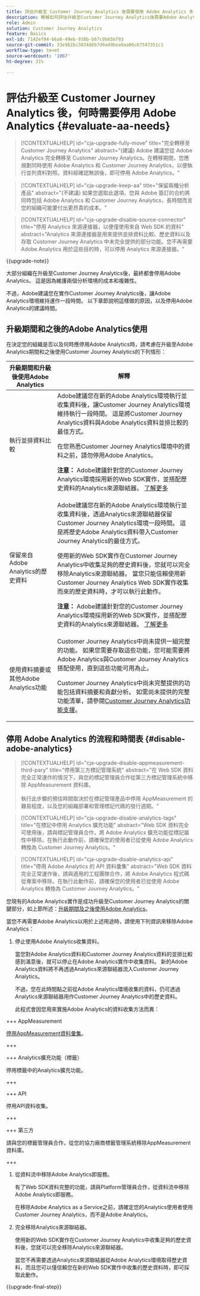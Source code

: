 ```yaml
---
title: 評估升級至 Customer Journey Analytics 後需要使用 Adobe Analytics 多長的時間
description: 瞭解如何評估升級至Customer Journey Analytics後需要Adobe Analytics多久
role: Admin
solution: Customer Journey Analytics
feature: Basics
exl-id: 7142ef84-66a6-49eb-938b-b67c9b65bf93
source-git-commit: 33e962bc3834d6b7d0a49bea9aa06c67547351c1
workflow-type: tm+mt
source-wordcount: '1067'
ht-degree: 31%

---
```


# 評估升級至 Customer Journey Analytics 後，何時需要停用 Adobe Analytics {#evaluate-aa-needs}

<!-- markdownlint-disable MD034 -->

>[!CONTEXTUALHELP]
>id="cja-upgrade-fully-move"
>title="完全轉移至 Customer Journey Analytics"
>abstract="(建議) Adobe 建議您從 Adobe Analytics 完全轉移至 Customer Journey Analytics。在轉移期間，您應規劃同時使用 Adobe Analytics 和 Customer Journey Analytics，以便執行並列資料對照。資料經確認無誤後，即可停用 Adobe Analytics。"

<!-- markdownlint-enable MD034 -->

<!-- markdownlint-disable MD034 -->

>[!CONTEXTUALHELP]
>id="cja-upgrade-keep-aa"
>title="保留兩種分析產品"
>abstract="(不建議) 如果您選取此選項，您與 Adobe 簽訂的合約將同時包括 Adobe Analytics 和 Customer Journey Analytics，長時間而言您的組織可能要付出更昂貴的成本。"

<!-- markdownlint-enable MD034 -->

<!-- markdownlint-disable MD034 -->

>[!CONTEXTUALHELP]
>id="cja-upgrade-disable-source-connector"
>title="停用 Analytics 來源連接器，以便僅使用來自 Web SDK 的資料"
>abstract="Analytics 來源連接器是用來提供並排資料比較、歷史資料以及存取 Customer Journey Analytics 中未完全提供的部分功能。您不再需要 Adobe Analytics 用於這些目的時，可以停用 Analytics 來源連接器。"

<!-- markdownlint-enable MD034 -->

{{upgrade-note}}

大部分組織在升級至Customer Journey Analytics後，最終都會停用Adobe Analytics。 這是因為維護兩個分析環境的成本和複雜性。

不過，Adobe建議您在實作Customer Journey Analytics後，讓Adobe Analytics環境維持運作一段時間。 以下章節說明這樣做的原因，以及停用Adobe Analytics的建議時間。

## 升級期間和之後的Adobe Analytics使用

在決定您的組織是否以及何時應停用Adobe Analytics時，請考慮在升級至Adobe Analytics期間和之後使用Customer Journey Analytics的下列情形：

| 升級期間和升級後使用Adobe Analytics | 解釋 |
|---------|----------|
| 執行並排資料比較 | Adobe建議您在新的Adobe Analytics環境執行並收集資料後，讓Customer Journey Analytics環境維持執行一段時間。 這是將Customer Journey Analytics資料與Adobe Analytics資料並排比較的最佳方式。<p>在您熟悉Customer Journey Analytics環境中的資料之前，請勿停用Adobe Analytics。</p><p>**注意：** Adobe建議針對您的Customer Journey Analytics環境採用新的Web SDK實作，並搭配歷史資料的Analytics來源聯結器。 [了解更多](/help/getting-started/cja-upgrade/cja-upgrade-recommendations.md)</p> |
| 保留來自Adobe Analytics的歷史資料 | Adobe建議您在新的Adobe Analytics環境執行並收集資料後，透過Analytics來源聯結器保留Customer Journey Analytics環境一段時間。 這是將歷史Adobe Analytics資料帶入Customer Journey Analytics的最佳方式。<p>使用新的Web SDK實作在Customer Journey Analytics中收集足夠的歷史資料後，您就可以完全移除Analytics來源聯結器。 當您只能信賴使用新Customer Journey Analytics Web SDK實作收集而來的歷史資料時，才可以執行此動作。</p><p>**注意：** Adobe建議針對您的Customer Journey Analytics環境採用新的Web SDK實作，並搭配歷史資料的Analytics來源聯結器。 [了解更多](/help/getting-started/cja-upgrade/cja-upgrade-recommendations.md)</p> |
| 使用資料摘要或其他Adobe Analytics功能 | Customer Journey Analytics中尚未提供一組完整的功能。 如果您需要存取這些功能，您可能需要將Adobe Analytics與Customer Journey Analytics搭配使用，直到這些功能可用為止。 <p>Customer Journey Analytics中尚未完整提供的功能包括資料摘要和貢獻分析。 如需尚未提供的完整功能清單，請參閱[Customer Journey Analytics功能支援](/help/getting-started/aa-vs-cja/cja-aa.md)。</p> |

## 停用 Adobe Analytics 的流程和時間表 {#disable-adobe-analytics}

<!-- markdownlint-disable MD034 -->

>[!CONTEXTUALHELP]
>id="cja-upgrade-disable-appmeasurement-third-pary"
>title="停用第三方標記管理系統"
>abstract="在 Web SDK 資料完全正常運作的情況下，與您的標記管理員合作從第三方標記管理系統中移除 AppMeasurement 資料庫。<br><br>執行此步驟的預估時間取決於在標記管理產品中停用 AppMeasurement 的難易程度，以及您的組織部署和管理標記代碼的發行週期。"

<!-- markdownlint-enable MD034 -->

<!-- markdownlint-disable MD034 -->

>[!CONTEXTUALHELP]
>id="cja-upgrade-disable-analytics-tags"
>title="在標記中停用 Analytics 擴充功能"
>abstract="Web SDK 資料完全可使用後，請與標記管理員合作，將 Adobe Analytics 擴充功能從標記屬性中移除。在執行此動作前，請確保您的使用者已從使用 Adobe Analytics 轉換為 Customer Journey Analytics。"

<!-- markdownlint-enable MD034 -->

<!-- markdownlint-disable MD034 -->

>[!CONTEXTUALHELP]
>id="cja-upgrade-disable-analytics-api"
>title="停用 Adobe Analytics 的 API 資料彙集"
>abstract="Web SDK 資料完全正常運作後，請與適用的工程團隊合作，將 Adobe Analytics 程式碼從專案中移除。在執行此動作前，請確保您的使用者已從使用 Adobe Analytics 轉換為 Customer Journey Analytics。"

<!-- markdownlint-enable MD034 -->

您現有的Adobe Analytics實作是成功升級至Customer Journey Analytics的關鍵部分，如上節所述：[升級期間及之後使用Adobe Analytics](#uses-of-adobe-analytics-during-and-after-an-upgrade)。

當您不再需要Adobe Analytics以用於上述用途時，請使用下列資訊來移除Adobe Analytics：

1. 停止使用Adobe Analytics收集資料。

   當您對Adobe Analytics資料和Customer Journey Analytics資料的並排比較感到滿意後，就可以停止在Adobe Analytics實作中收集資料。 新的Adobe Analytics資料將不再透過Analytics來源聯結器流入Customer Journey Analytics。

   不過，您在此時間點之前從Adobe Analytics環境收集的資料，仍可透過Analytics來源聯結器用作Customer Journey Analytics中的歷史資料。

   此程式會因您用來實施Adobe Analytics的資料收集方法而異：

+++ AppMeasurement

   [停用AppMeasurement資料彙集](/help/getting-started/cja-upgrade/cja-upgrade-disable-appmeasurement.md)。

+++

+++ Analytics擴充功能（標籤）

   停用標籤中的Analytics擴充功能。

+++

+++ API

   停用API資料收集。

+++

+++ 第三方

   請與您的標籤管理員合作，從您的協力廠商標籤管理系統移除AppMeasurement資料庫。

+++

1. 從資料流中移除Adobe Analytics即服務。

   有了Web SDK資料完整的功能，請與Platform管理員合作，從資料流中移除Adobe Analytics即服務。

   在移除Adobe Analytics as a Service之前，請確定您的Analytics使用者使用Customer Journey Analytics，而不是Adobe Analytics。

1. 完全移除Analytics來源聯結器。

   使用新的Web SDK實作在Customer Journey Analytics中收集足夠的歷史資料後，您就可以完全移除Analytics來源聯結器。

   當您不再需要透過Analytics來源聯結器從Adobe Analytics環境取得歷史資料，而且您可以僅信賴您在新的Web SDK實作中收集的歷史資料時，即可採取此動作。

{{upgrade-final-step}}

